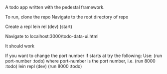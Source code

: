 A todo app written with the pedestal framework.

To run, clone the repo
Navigate to the root directory of repo

Create a repl
lein rel
(dev)
(start)

Navigate to localhost:3000/todo-data-ui.html

It should work

If you want to change the port number if starts at try the following:
Use: (run port-number :todo) where port-number is the port number, i.e. (run 8000 :todo)
lein repl
(dev)
(run 8000 :todo)
